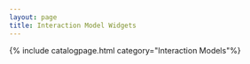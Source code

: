 ```yaml
---
layout: page
title: Interaction Model Widgets
---
```

{% include catalogpage.html category="Interaction Models"%}
